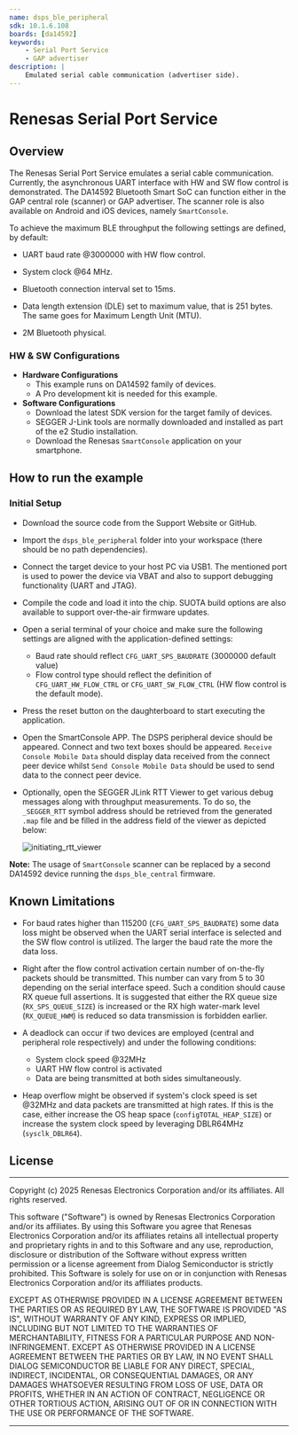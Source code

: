 ```yaml
---
name: dsps_ble_peripheral
sdk: 10.1.6.108
boards: [da14592]
keywords:
    - Serial Port Service
    - GAP advertiser
description: |
    Emulated serial cable communication (advertiser side).
---
```


Renesas Serial Port Service 
==================

## Overview

The Renesas Serial Port Service emulates a serial cable communication. Currently, the asynchronous UART interface with HW and SW flow control is demonstrated. The DA14592 Bluetooth Smart SoC can function either in the GAP central role (scanner) or GAP advertiser. The scanner role is also available on Android and iOS devices, namely `SmartConsole`.  

To achieve the maximum BLE throughput the following settings are defined, by default:

- UART baud rate @3000000 with HW flow control. 
- System clock @64 MHz.
- Bluetooth connection interval set to 15ms.
- Data length extension (DLE) set to maximum value, that is 251 bytes. The same goes for Maximum Length Unit (MTU).

- 2M Bluetooth physical.

### HW & SW Configurations

- **Hardware Configurations**
  - This example runs on DA14592 family of devices.
  - A Pro development kit is needed for this example.
- **Software Configurations**
  - Download the latest SDK version for the target family of devices.
  - SEGGER J-Link tools are normally downloaded and installed as part of the e2 Studio installation.
  - Download the Renesas `SmartConsole` application on your smartphone. 


## How to run the example

### Initial Setup

- Download the source code from the Support Website or GitHub.

- Import the `dsps_ble_peripheral` folder into your workspace (there should be no path dependencies). 

- Connect the target device to your host PC via USB1. The mentioned port is used to power the device via VBAT and also to support debugging functionality (UART and JTAG).

- Compile the code and load it into the chip. SUOTA build options are also available  to support over-the-air firmware updates. 

- Open a serial terminal of your choice and make sure the following settings are aligned with the application-defined settings:

  - Baud rate should reflect `CFG_UART_SPS_BAUDRATE` (3000000 default value) 
  - Flow control type should reflect the definition of `CFG_UART_HW_FLOW_CTRL` or `CFG_UART_SW_FLOW_CTRL` (HW flow control is the default mode). 
  
- Press the reset button on the daughterboard to start executing the application. 

- Open the SmartConsole APP. The DSPS peripheral device should be appeared. Connect and two text boxes should be appeared. `Receive Console Mobile Data` should display data received from the connect peer device whilst `Send Console Mobile Data` should be used to send data to the connect peer device. 

- Optionally, open the SEGGER JLink RTT Viewer to get various debug messages along with throughput measurements. To do so, the `_SEGGER_RTT` symbol address should be retrieved from the generated `.map` file and be filled in the address field of the viewer as depicted below:  

  

  ![initiating_rtt_viewer](assets\initiating_rtt_viewer.png)



**Note:** The usage of `SmartConsole` scanner can be replaced by a second DA14592 device running the  `dsps_ble_central` firmware. 

## Known Limitations

- For baud rates higher than 115200  (`CFG_UART_SPS_BAUDRATE`) some data loss might be observed when the UART serial interface is selected and the SW flow control is utilized. The larger the baud rate the more the data loss. 
- Right after the flow control activation certain number of on-the-fly packets should be transmitted. This number can vary from 5 to 30 depending on the serial interface speed. Such a condition should cause RX queue full assertions. It is suggested that either the RX queue size (`RX_SPS_QUEUE_SIZE`) is increased or the RX high water-mark level (`RX_QUEUE_HWM`) is reduced so data transmission is forbidden earlier. 
- A deadlock can occur if two devices are employed (central and peripheral role respectively) and under the following conditions:
  - System clock speed @32MHz
  - UART HW flow control is activated
  - Data are being transmitted at both sides simultaneously. 

- Heap overflow might be observed if system's clock speed is set @32MHz and data packets are transmitted at high rates. If this is the case, either increase the OS heap space (`configTOTAL_HEAP_SIZE`) or increase the system clock speed by leveraging DBLR64MHz (`sysclk_DBLR64`).


## License

**************************************************************************************

 Copyright (c) 2025 Renesas Electronics Corporation and/or its affiliates. All rights reserved.

 This software ("Software") is owned by Renesas Electronics Corporation and/or its affiliates. By using this Software
 you agree that Renesas Electronics Corporation and/or its affiliates retains all intellectual property and proprietary
 rights in and to this Software and any use, reproduction, disclosure or distribution
 of the Software without express written permission or a license agreement from Dialog
 Semiconductor is strictly prohibited. This Software is solely for use on or in
 conjunction with Renesas Electronics Corporation and/or its affiliates products.

 EXCEPT AS OTHERWISE PROVIDED IN A LICENSE AGREEMENT BETWEEN THE PARTIES OR AS
 REQUIRED BY LAW, THE SOFTWARE IS PROVIDED "AS IS", WITHOUT WARRANTY OF ANY KIND,
 EXPRESS OR IMPLIED, INCLUDING BUT NOT LIMITED TO THE WARRANTIES OF MERCHANTABILITY,
 FITNESS FOR A PARTICULAR PURPOSE AND NON-INFRINGEMENT. EXCEPT AS OTHERWISE PROVIDED
 IN A LICENSE AGREEMENT BETWEEN THE PARTIES OR BY LAW, IN NO EVENT SHALL DIALOG
 SEMICONDUCTOR BE LIABLE FOR ANY DIRECT, SPECIAL, INDIRECT, INCIDENTAL, OR
 CONSEQUENTIAL DAMAGES, OR ANY DAMAGES WHATSOEVER RESULTING FROM LOSS OF USE, DATA OR
 PROFITS, WHETHER IN AN ACTION OF CONTRACT, NEGLIGENCE OR OTHER TORTIOUS ACTION,
 ARISING OUT OF OR IN CONNECTION WITH THE USE OR PERFORMANCE OF THE SOFTWARE.

**************************************************************************************
